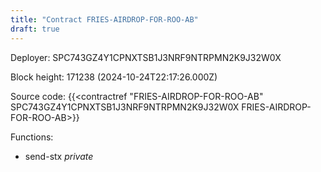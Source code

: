 ```yaml
---
title: "Contract FRIES-AIRDROP-FOR-ROO-AB"
draft: true
---
```

Deployer: SPC743GZ4Y1CPNXTSB1J3NRF9NTRPMN2K9J32W0X


 



Block height: 171238 (2024-10-24T22:17:26.000Z)

Source code: {{<contractref "FRIES-AIRDROP-FOR-ROO-AB" SPC743GZ4Y1CPNXTSB1J3NRF9NTRPMN2K9J32W0X FRIES-AIRDROP-FOR-ROO-AB>}}

Functions:

* send-stx _private_
